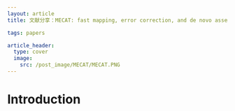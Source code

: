 ```yaml
---
layout: article
title: 文献分享：MECAT: fast mapping, error correction, and de novo assembly for single-molecule sequencing reads

tags: papers

article_header:
  type: cover
  image: 
    src: /post_image/MECAT/MECAT.PNG
---
```


# Introduction